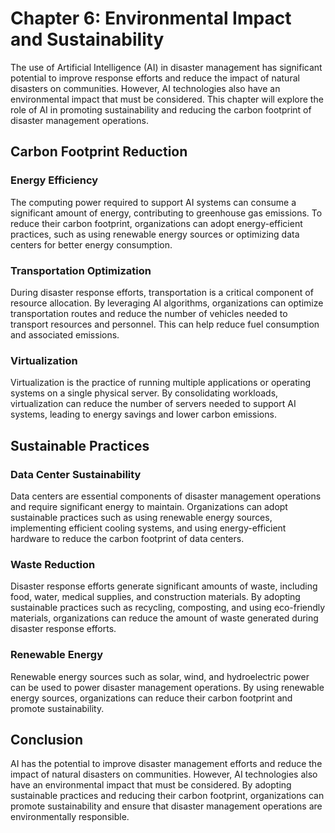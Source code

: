 Chapter 6: Environmental Impact and Sustainability
==================================================

The use of Artificial Intelligence (AI) in disaster management has significant potential to improve response efforts and reduce the impact of natural disasters on communities. However, AI technologies also have an environmental impact that must be considered. This chapter will explore the role of AI in promoting sustainability and reducing the carbon footprint of disaster management operations.

Carbon Footprint Reduction
--------------------------

### Energy Efficiency

The computing power required to support AI systems can consume a significant amount of energy, contributing to greenhouse gas emissions. To reduce their carbon footprint, organizations can adopt energy-efficient practices, such as using renewable energy sources or optimizing data centers for better energy consumption.

### Transportation Optimization

During disaster response efforts, transportation is a critical component of resource allocation. By leveraging AI algorithms, organizations can optimize transportation routes and reduce the number of vehicles needed to transport resources and personnel. This can help reduce fuel consumption and associated emissions.

### Virtualization

Virtualization is the practice of running multiple applications or operating systems on a single physical server. By consolidating workloads, virtualization can reduce the number of servers needed to support AI systems, leading to energy savings and lower carbon emissions.

Sustainable Practices
---------------------

### Data Center Sustainability

Data centers are essential components of disaster management operations and require significant energy to maintain. Organizations can adopt sustainable practices such as using renewable energy sources, implementing efficient cooling systems, and using energy-efficient hardware to reduce the carbon footprint of data centers.

### Waste Reduction

Disaster response efforts generate significant amounts of waste, including food, water, medical supplies, and construction materials. By adopting sustainable practices such as recycling, composting, and using eco-friendly materials, organizations can reduce the amount of waste generated during disaster response efforts.

### Renewable Energy

Renewable energy sources such as solar, wind, and hydroelectric power can be used to power disaster management operations. By using renewable energy sources, organizations can reduce their carbon footprint and promote sustainability.

Conclusion
----------

AI has the potential to improve disaster management efforts and reduce the impact of natural disasters on communities. However, AI technologies also have an environmental impact that must be considered. By adopting sustainable practices and reducing their carbon footprint, organizations can promote sustainability and ensure that disaster management operations are environmentally responsible.
